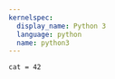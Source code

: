```yaml
---
kernelspec:
  display_name: Python 3
  language: python
  name: python3
---
```


```{code-cell} ipython3
cat = 42
```
